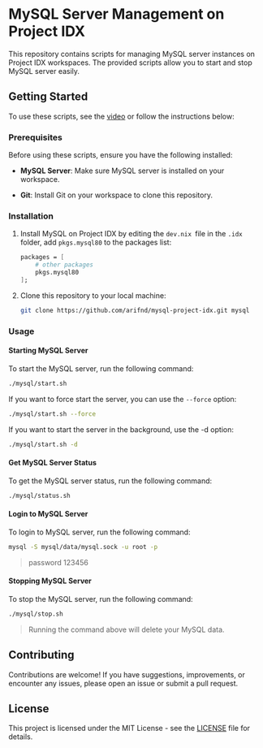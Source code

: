 # MySQL Server Management on Project IDX

This repository contains scripts for managing MySQL server instances on Project IDX workspaces. The provided scripts allow you to start and stop MySQL server easily.

## Getting Started

To use these scripts, see the [video](https://youtu.be/_uH8aiNE4gg) or follow the instructions below:

### Prerequisites

Before using these scripts, ensure you have the following installed:

- **MySQL Server**: Make sure MySQL server is installed on your workspace.

- **Git**: Install Git on your workspace to clone this repository.

### Installation

1. Install MySQL on Project IDX by editing the `dev.nix `file in the `.idx `folder, add `pkgs.mysql80` to the packages list:

    ```nix
    packages = [
        # other packages
        pkgs.mysql80
    ];
    ```

2. Clone this repository to your local machine:

    ```bash
    git clone https://github.com/arifnd/mysql-project-idx.git mysql
    ```

### Usage

#### Starting MySQL Server

To start the MySQL server, run the following command:

```bash
./mysql/start.sh
```

If you want to force start the server, you can use the `--force` option:

```bash
./mysql/start.sh --force
```

If you want to start the server in the background, use the -d option:

```bash
./mysql/start.sh -d
```

#### Get MySQL Server Status

To get the MySQL server status, run the following command:

```bash
./mysql/status.sh
```

#### Login to MySQL Server

To login to MySQL server, run the following command:

```bash
mysql -S mysql/data/mysql.sock -u root -p
```

>password 123456

#### Stopping MySQL Server

To stop the MySQL server, run the following command:

```bash
./mysql/stop.sh
```

>Running the command above will delete your MySQL data.

## Contributing

Contributions are welcome! If you have suggestions, improvements, or encounter any issues, please open an issue or submit a pull request.

## License

This project is licensed under the MIT License - see the [LICENSE](LICENSE) file for details.